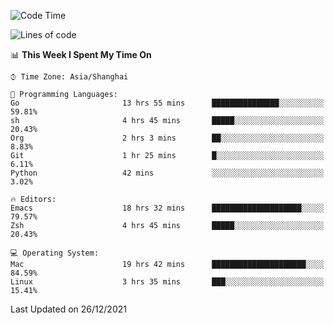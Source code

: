 <!--START_SECTION:waka-->
![Code Time](http://img.shields.io/badge/Code%20Time-521%20hrs%2043%20mins-blue)

![Lines of code](https://img.shields.io/badge/From%20Hello%20World%20I%27ve%20Written-22%20Thousand%20lines%20of%20code-blue)

📊 **This Week I Spent My Time On** 

```text
⌚︎ Time Zone: Asia/Shanghai

💬 Programming Languages: 
Go                       13 hrs 55 mins      ███████████████░░░░░░░░░░   59.81% 
sh                       4 hrs 45 mins       █████░░░░░░░░░░░░░░░░░░░░   20.43% 
Org                      2 hrs 3 mins        ██░░░░░░░░░░░░░░░░░░░░░░░   8.83% 
Git                      1 hr 25 mins        █░░░░░░░░░░░░░░░░░░░░░░░░   6.11% 
Python                   42 mins             ░░░░░░░░░░░░░░░░░░░░░░░░░   3.02%

🔥 Editors: 
Emacs                    18 hrs 32 mins      ████████████████████░░░░░   79.57% 
Zsh                      4 hrs 45 mins       █████░░░░░░░░░░░░░░░░░░░░   20.43%

💻 Operating System: 
Mac                      19 hrs 42 mins      █████████████████████░░░░   84.59% 
Linux                    3 hrs 35 mins       ███░░░░░░░░░░░░░░░░░░░░░░   15.41%

```


 Last Updated on 26/12/2021
<!--END_SECTION:waka-->
